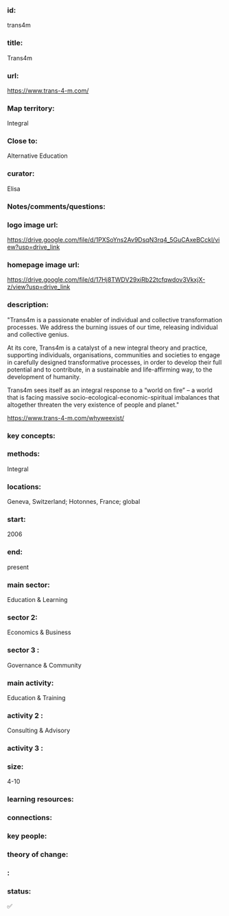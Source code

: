 ### id: 
  trans4m
### title: 
  Trans4m
### url: 
  https://www.trans-4-m.com/
### Map territory: 
  Integral
### Close to: 
  Alternative Education
### curator: 
  Elisa
### Notes/comments/questions: 
  
### logo image url: 
  https://drive.google.com/file/d/1PXSoYns2Av9DsqN3rq4_5GuCAxeBCckl/view?usp=drive_link
### homepage image url: 
  https://drive.google.com/file/d/17Hj8TWDV29xiRb22tcfqwdov3VkxjX-z/view?usp=drive_link
### description: 
  "Trans4m is a passionate enabler of individual and collective transformation processes. We address the burning issues of our time, releasing individual and collective genius. 

At its core, Trans4m is a catalyst of a new integral theory and practice, supporting individuals, organisations, communities and societies to engage in carefully designed transformative processes, in order to develop their full potential and to contribute, in a sustainable and life-affirming way, to the development of humanity.

Trans4m sees itself as an integral response to a “world on fire” – a world that is facing massive socio-ecological-economic-spiritual imbalances that altogether threaten the very existence of people and planet."

https://www.trans-4-m.com/whyweexist/
### key concepts: 
  
### methods: 
  Integral
### locations: 
  Geneva, Switzerland; Hotonnes, France; global
### start: 
  2006
### end: 
  present
### main sector: 
  Education & Learning
### sector 2: 
  Economics & Business
### sector 3 : 
  Governance & Community
### main activity: 
  Education & Training
### activity 2 : 
  Consulting & Advisory
### activity 3 : 
  
### size: 
  4-10
### learning resources: 
  
### connections: 
  
### key people: 
  
### theory of change: 
  
### : 
  
### status: 
  ✅
